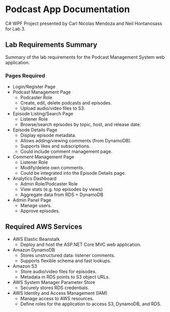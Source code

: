 # Podcast App Documentation
C# WPF Project presented by Carl Nicolas Mendoza and Neil Hontanosass for Lab 3.

## Lab Requirements Summary
Summary of the lab requirements for the Podcast Management System web application.

### Pages Required
- Login/Register Page
- Podcast Management Page
	- Podcaster Role
	- Create, edit, delete podcasts and episodes.
	- Upload audio/video files to S3.
- Episode Listing/Search Page
	- Listener Role
	- Browse/search episodes by topic, host, and release date.
- Episode Details Page
	- Display episode metadata.
	- Allows adding/viewing comments (from DynamoDB).
	- Supports likes and subscriptions.
	- Could include comment management page.
- Comment Management Page
	- Listener Role
	- Modify/delete own comments.
	- Could be integrated into the Episode Details page.
- Analytics Dashboard
	- Admin Role/Podcaster Role
	- View stats (e.g. top episodes by views)
	- Aggregate data from RDS + DynamoDB
- Admin Panel Page
	- Manage users.
	- Approve episodes.

## Required AWS Services
- AWS Elastic Beanstalk
	- Deploy and host the ASP.NET Core MVC web application.
- Amazon DynamoDB
	- Stores unstructured data: listener comments.
	- Supports flexible schema and fast lookups.
- Amazon S3
	- Store audio/video files for episodes.
	- Metadata in RDS points to S3 object URLs.
- AWS System Manager Parameter Store
	- Securely stores RDS credentials.
- AWS Identity and Access Management (IAM)
	- Manage access to AWS resources.
	- Define roles for the application to access S3, DynamoDB, and RDS.